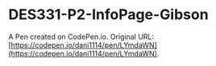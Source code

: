 # DES331-P2-InfoPage-Gibson

A Pen created on CodePen.io. Original URL: [https://codepen.io/dani1114/pen/LYmdaWN](https://codepen.io/dani1114/pen/LYmdaWN).

